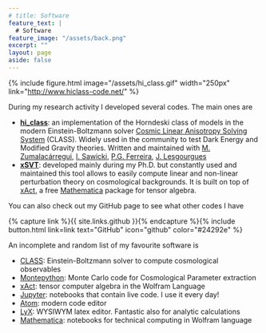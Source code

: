 ```yaml
---
# title: Software
feature_text: |
  # Software
feature_image: "/assets/back.png"
excerpt: ""
layout: page
aside: false
---
```


{% include figure.html image="/assets/hi_class.gif" width="250px" link="http://www.hiclass-code.net/" %}

During my research activity I developed several codes. The main ones are

* [**hi_class**](http://www.hiclass-code.net/): an implementation of the Horndeski class of models in the modern Einstein-Boltzmann solver [Cosmic Linear Anisotropy Solving System](http://www.class-code.net/) (CLASS). Widely used in the community to test Dark Energy and Modified Gravity theories. Written and maintained with [M. Zumalacárregui](http://miguelzuma.github.io/), [I. Sawicki](https://www.ceico.cz/team/researchers/ignacy-sawicki), [P.G. Ferreira](http://www.pedroferreira.co.uk/), [J. Lesgourgues](https://lesgourg.github.io/)
* [**xSVT**](https://github.com/emiliobellini/xSVT): developed mainly during my Ph.D. but constantly used and maintained this tool allows to easily compute linear and non-linear perturbation theory on cosmological backgrounds. It is built on top of [xAct](http://www.xact.es/), a free [Mathematica](http://www.wolfram.com/mathematica/) package for tensor algebra.

You can also check out my GitHub page to see what other codes I have

{% capture link %}{{ site.links.github }}{% endcapture %}{% include button.html link=link text="GitHub" icon="github" color="#24292e" %}

An incomplete and random list of my favourite software is
* [CLASS](http://www.class-code.net/): Einstein-Boltzmann solver to compute cosmological observables
* [Montepython](https://github.com/brinckmann/montepython_public): Monte Carlo code for Cosmological Parameter extraction
* [xAct](http://www.xact.es/): tensor computer algebra in the Wolfram Language
* [Jupyter](https://jupyter.org/): notebooks that contain live code. I use it every day!
* [Atom](https://atom.io/): modern code editor
* [LyX](https://www.lyx.org/): WYSIWYM latex editor. Fantastic also for analytic calculations
* [Mathematica](http://www.wolfram.com/mathematica/): notebooks for technical computing in Wolfram language
